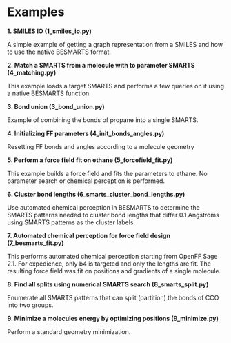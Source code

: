 
Examples
========

__1.  SMILES IO (1_smiles_io.py)__

A simple example of getting a graph representation from a SMILES and how to use
the native BESMARTS format.

__2. Match a SMARTS from a molecule with to parameter SMARTS (4_matching.py)__

This example loads a target SMARTS and performs a few queries on it using
a native BESMARTS function.

__3. Bond union (3_bond_union.py)__

Example of combining the bonds of propane into a single SMARTS.

__4. Initializing FF parameters (4_init_bonds_angles.py)__

Resetting FF bonds and angles according to a molecule geometry

__5. Perform a force field fit on ethane (5_forcefield_fit.py)__

This example builds a force field and fits the parameters to ethane. No
parameter search or chemical perception is performed.

__6. Cluster bond lengths (6_smarts_cluster_bond_lengths.py)__

Use automated chemical perception in BESMARTS to determine the SMARTS patterns
needed to cluster bond lengths that differ 0.1 Angstroms using SMARTS patterns
as the cluster labels.

__7. Automated chemical perception for force field design (7_besmarts_fit.py)__

This performs automated chemical perception starting from OpenFF Sage 2.1. For
expedience, only b4 is targeted and only the lengths are fit. The resulting
force field was fit on positions and gradients of a single molecule.

__8. Find all splits using numerical SMARTS search (8_smarts_split.py)__

Enumerate all SMARTS patterns that can split (partition) the bonds of CCO into
two groups.

__9. Minimize a molecules energy by optimizing positions (9_minimize.py)__

Perform a standard geometry minimization.
